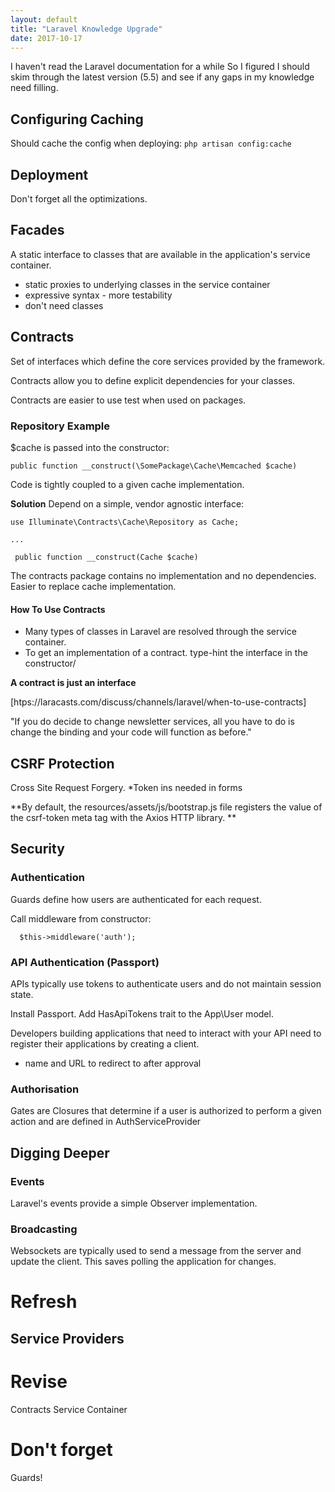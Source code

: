 ```yaml
---
layout: default
title: "Laravel Knowledge Upgrade"
date: 2017-10-17
---
```


I haven't read the Laravel documentation for a while So I figured I should skim through the latest version (5.5) and see if any gaps in my knowledge need filling.


## Configuring Caching

Should cache the config when deploying:
```php artisan config:cache ```

## Deployment

Don't forget all the optimizations.

## Facades

A static interface to classes that are available in the application's service container.

- static proxies to underlying classes in the service container
- expressive syntax - more testability
- don't need classes 

## Contracts

Set of interfaces which define the core services provided by the framework.

Contracts allow you to define explicit dependencies for your classes. 

Contracts are easier to use test when used on packages.


### Repository Example

$cache is passed into the constructor:
```
public function __construct(\SomePackage\Cache\Memcached $cache)
```

Code is tightly coupled to a given cache implementation.

**Solution**
Depend on a simple, vendor agnostic interface:
```
use Illuminate\Contracts\Cache\Repository as Cache;

...

 public function __construct(Cache $cache)

```
The contracts package contains no implementation and no dependencies.
Easier to replace cache implementation.

#### How To Use Contracts

* Many types of classes in Laravel are resolved through the service container.
* To get an implementation of a contract. type-hint the interface in the constructor/

**A contract is just an interface**

[htps://laracasts.com/discuss/channels/laravel/when-to-use-contracts]

"If you do decide to change newsletter services, all you have to do is change the binding and your code will function as before."

## CSRF Protection
Cross Site Request Forgery.
*Token ins needed in forms

**By default, the  resources/assets/js/bootstrap.js file registers the value of the csrf-token meta tag with the Axios HTTP library. **

## Security

### Authentication 

Guards define how users are authenticated for each request.

Call middleware from constructor:

```
  $this->middleware('auth');

```


### API Authentication (Passport)

APIs typically use tokens to authenticate users and do not maintain session state.

Install Passport.
Add HasApiTokens trait to the App\User model.

Developers building applications that need to interact with your API need to register their applications by creating a client.
- name and URL to redirect to after approval


### Authorisation

Gates are Closures that determine if a user is authorized to perform a given action and are defined in AuthServiceProvider

## Digging Deeper

### Events

Laravel's events provide a simple Observer implementation.

### Broadcasting

Websockets are typically used to send a message from the server and update the client.
This saves polling the application for changes.











# Refresh

## Service Providers




# Revise

Contracts
Service Container 

# Don't forget

Guards!
